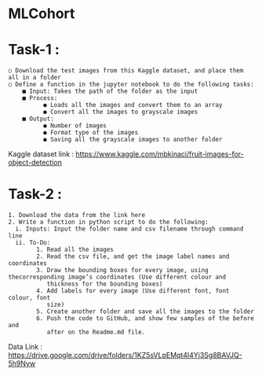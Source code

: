 # MLCohort

# Task-1 :
    
    ○ Download the test images from this Kaggle dataset, and place them all in a folder
    ○ Define a function in the jupyter notebook to do the following tasks:
        ■ Input: Takes the path of the folder as the input
        ■ Process:
              ● Loads all the images and convert them to an array
              ● Convert all the images to grayscale images
        ■ Output:
              ● Number of images
              ● Format type of the images
              ● Saving all the grayscale images to another folder

Kaggle dataset link : https://www.kaggle.com/mbkinaci/fruit-images-for-object-detection


# Task-2 :
    
    1. Download the data from the link here
    2. Write a function in python script to do the following:
      i. Inputs: Input the folder name and csv filename through command line
      ii. To-Do:
            1. Read all the images
            2. Read the csv file, and get the image label names and coordinates
            3. Draw the bounding boxes for every image, using thecorresponding image’s coordinates (Use different colour and
               thickness for the bounding boxes)
            4. Add labels for every image (Use different font, font colour, font
               size)
            5. Create another folder and save all the images to the folder
            6. Push the code to GitHub, and show few samples of the before and
               after on the Readme.md file.

Data Link : https://drive.google.com/drive/folders/1KZ5sVLpEMqt4I4Yj3Sg8BAVJQ-5h9Nyw


